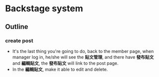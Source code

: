 <h1>
Backstage system
</h1>

<h2>
Outline
</h2>

### create post

<p>

*  It's the last thing you're going to do, back to the member page, when manager log in, he/she will see the **貼文管理**, and there have **發布貼文** and **編輯貼文**, the  **發布貼文** will link to the post page.
*  In the **編輯貼文**, make it able to edit and delete.

</p>
